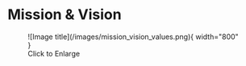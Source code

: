 # Mission & Vision

<figure markdown>
  ![Image title](/images/mission_vision_values.png){ width="800" }
  <figcaption>Click to Enlarge</figcaption>
</figure>